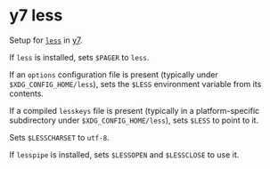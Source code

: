 # y7 less

Setup for [`less`](http://www.greenwoodsoftware.com/less/)
in [y7](https://codeberg.org/datatravelandexperiments/y7).

If `less` is installed, sets `$PAGER` to `less`.

If an `options` configuration file is present
(typically under `$XDG_CONFIG_HOME/less`),
sets the `$LESS` environment variable from its contents.

If a compiled `lesskeys` file is present
(typically in a platform-specific subdirectory under `$XDG_CONFIG_HOME/less`),
sets `$LESS` to point to it.

Sets `$LESSCHARSET` to `utf-8`.

If `lesspipe` is installed, sets `$LESSOPEN` and `$LESSCLOSE` to use it.
